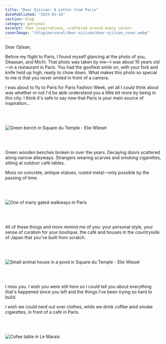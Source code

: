 ```yaml
---
title: "Dear Ojiisan: A Letter from Paris"
datePublished: "2025-03-16"
section: blog
category: personal
excerpt: Your inspirations, scattered around every corner.
coverImage: "/blog/personal/dear-ojiisan/dear-ojiisan_cover.webp"
---
```


Dear Ojiisan,

Before my flight to Paris, I found myself glancing at the photo of you, Okaasan, and Michi. That photo was taken by me—I was about 10 years old—in a restaurant in Paris. You had the goofiest smile on, with your fork and knife held up high, ready to chow down. What makes this photo so special to me is that you never smiled in front of a camera.

I was about to fly to Paris for Paris Fashion Week, yet all I could think about was whether or not I'd be able understand you a little bit more by being in this city. I think it's safe to say now that Paris is your main source of inspiration...

<br/>
<br/>

<Image 
    src="/blog/personal/dear-ojiisan/dear-ojiisan_4.webp" 
    alt="Green bench in Square du Temple - Elie Wiesel" 
    aspectRatio="2:3"
/>

<br/>
<br/>

Green wooden benches broken in over the years. Decaying doors scattered along narrow alleyways. Strangers wearing scarves and smoking cigarettes, sitting at outdoor café tables.

Moss on concrete, antique statues, rusted metal—only possible by the passing of time.

<br/>
<br/>

<Image 
    src="/blog/personal/dear-ojiisan/dear-ojiisan_7.webp" 
    alt="One of many gated walkways in Paris" 
    aspectRatio="2:3"
/>

<br/>
<br/>

All of these things and more remind me of you: your personal style, your sense of curation for your boutique, the café and houses in the countryside of Japan that you've built from scratch.

<br/>
<br/>

<Image 
    src="/blog/personal/dear-ojiisan/dear-ojiisan_3.webp" 
    alt="Small animal house in a pond in Square du Temple - Elie Wiesel" 
    aspectRatio="3:2"
/>

<br/>
<br/>

I miss you. I wish you were still here so I could tell you about everything that's happened since you left and the things I've been trying so hard to build.

I wish we could nerd out over clothes, while we drink coffee amd smoke cigarettes, in front of a café in Paris.

<br/>
<br/>

<Image 
    src="/blog/personal/dear-ojiisan/dear-ojiisan_6.webp" 
    alt="Cofee table in Le Marais" 
    aspectRatio="2:3"
/>
